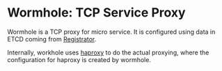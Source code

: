 # Wormhole: TCP Service Proxy

Wormhole is a TCP proxy for micro service.
It is configured using data in ETCD coming from [Registrator](https://github.com/gliderlabs/registrator).

Internally, workhole uses [haproxy](http://www.haproxy.org/) to do the actual proxying,
where the configuration for haproxy is created by wormhole.
